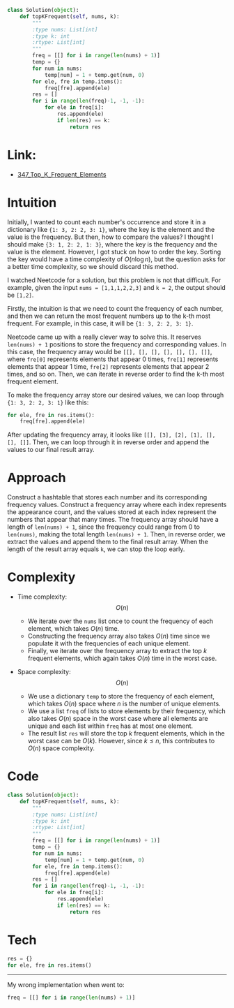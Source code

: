 ```python
class Solution(object):
    def topKFrequent(self, nums, k):
        """
        :type nums: List[int]
        :type k: int
        :rtype: List[int]
        """
        freq = [[] for i in range(len(nums) + 1)]
        temp = {}
        for num in nums:
            temp[num] = 1 + temp.get(num, 0)
        for ele, fre in temp.items():
            freq[fre].append(ele)
        res = []
        for i in range(len(freq)-1, -1, -1):
            for ele in freq[i]:
                res.append(ele)
                if len(res) == k:
                    return res
```
# Link:
- [347_Top_K_Frequent_Elements](https://leetcode.com/problems/top-k-frequent-elements/description/)

# Intuition
<!-- Describe your first thoughts on how to solve this problem. -->

Initially, I wanted to count each number's occurrence and store it in a dictionary like `{1: 3, 2: 2, 3: 1}`, where the key is the element and the value is the frequency. But then, how to compare the values? I thought I should make `{3: 1, 2: 2, 1: 3}`, where the key is the frequency and the value is the element. However, I got stuck on how to order the key. Sorting the key would have a time complexity of $O(n \log n)$, but the question asks for a better time complexity, so we should discard this method.

I watched Neetcode for a solution, but this problem is not that difficult.
For example, given the input `nums = [1,1,1,2,2,3]` and `k = 2`, the output should be `[1,2]`.

Firstly, the intuition is that we need to count the frequency of each number, and then we can return the most frequent numbers up to the k-th most frequent. For example, in this case, it will be `{1: 3, 2: 2, 3: 1}`.

Neetcode came up with a really clever way to solve this. It reserves `len(nums) + 1` positions to store the frequency and corresponding values. In this case, the frequency array would be `[[], [], [], [], [], [], []]`, where `fre[0]` represents elements that appear 0 times, `fre[1]` represents elements that appear 1 time, `fre[2]` represents elements that appear 2 times, and so on. Then, we can iterate in reverse order to find the k-th most frequent element.

To make the frequency array store our desired values, we can loop through `{1: 3, 2: 2, 3: 1}` like this:
```python
for ele, fre in res.items():
    freq[fre].append(ele)
```
After updating the frequency array, it looks like `[[], [3], [2], [1], [], [], []]`. Then, we can loop through it in reverse order and append the values to our final result array.

# Approach
<!-- Describe your approach to solving the problem. -->

Construct a hashtable that stores each number and its corresponding frequency values. Construct a frequency array where each index represents the appearance count, and the values stored at each index represent the numbers that appear that many times. The frequency array should have a length of `len(nums) + 1`, since the frequency could range from 0 to `len(nums)`, making the total length `len(nums) + 1`. Then, in reverse order, we extract the values and append them to the final result array. When the length of the result array equals `k`, we can stop the loop early.

# Complexity
- Time complexity:
  $$O(n)$$

  - We iterate over the `nums` list once to count the frequency of each element, which takes $O(n)$ time.
  - Constructing the frequency array also takes $O(n)$ time since we populate it with the frequencies of each unique element.
  - Finally, we iterate over the frequency array to extract the top $k$ frequent elements, which again takes $O(n)$ time in the worst case.

- Space complexity:
    $$O(n)$$ 

  - We use a dictionary `temp` to store the frequency of each element, which takes $O(n)$ space where $n$ is the number of unique elements.
  - We use a list `freq` of lists to store elements by their frequency, which also takes $O(n)$ space in the worst case where all elements are unique and each list within `freq` has at most one element.
  - The result list `res` will store the top $k$ frequent elements, which in the worst case can be $O(k)$. However, since $k \leq n$, this contributes to $O(n)$ space complexity.

# Code
```python
class Solution(object):
    def topKFrequent(self, nums, k):
        """
        :type nums: List[int]
        :type k: int
        :rtype: List[int]
        """
        freq = [[] for i in range(len(nums) + 1)]
        temp = {}
        for num in nums:
            temp[num] = 1 + temp.get(num, 0)
        for ele, fre in temp.items():
            freq[fre].append(ele)
        res = []
        for i in range(len(freq)-1, -1, -1):
            for ele in freq[i]:
                res.append(ele)
                if len(res) == k:
                    return res
```
# Tech

```python
res = {}
for ele, fre in res.items()
```
___
My wrong implementation when went to:

```python
freq = [[] for i in range(len(nums) + 1)]
```
